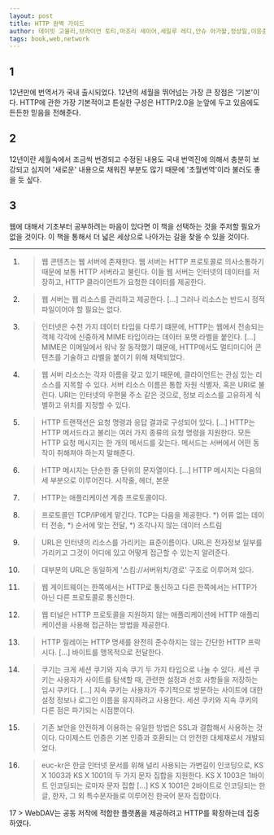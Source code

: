 ```yaml
---
layout: post
title: HTTP 완벽 가이드
author: 데이빗 고울리,브라이언 토티,마조리 세이어,세일루 레디,안슈 아가왈,정상일,이응준(역)
tags: book,web,network
---
```



## 1
12년만에 번역서가 국내 출시되었다. 12년의 세월을 뛰어넘는 가장 큰 장점은 '기본'이다. HTTP에 관한 가장 기본적이고 튼실한 구성은 HTTP/2.0을 눈앞에 두고 있음에도 든든한 믿음을 전해준다.

## 2
12년이란 세월속에서 조금씩 번경되고 수정된 내용도 국내 번역진에 의해서 충분히 보강되고 심지어 '새로운' 내용으로 채워진 부분도 많기 때문에 '초월번역'이라 불러도 좋을 듯 싶다.

## 3
웹에 대해서 기초부터 공부하려는 마음이 있다면 이 책을 선택하는 것을 주저할 필요가 없을 것이다. 이 책을 통해서 더 넓은 세상으로 나아가는 길을 찾을 수 있을 것이다.


- - -

1. > 웹 콘텐츠는 웹 서버에 존재한다. 웹 서버는 HTTP 프로토콜로 의사소통하기 때문에 보통 HTTP 서버라고 불린다. 이들 웹 서버는 인터넷의 데이터를 저장하고, HTTP 클라이언트가 요청한 데이터를 제공한다.

2. > 웹 서버는 웹 리소스를 관리하고 제공한다. [...] 그러나 리소스는 반드시 정적 파일이어야 할 필요는 없다.

3. > 인터넷은 수천 가지 데이터 타입을 다루기 떄문에, HTTP는 웹에서 전송되는 객체 각각에 신중하게 MIME 타입이라는 데이터 포맷 라벨을 붙인다. [...] MIME은 이메일에서 워낙 잘 동작했기 떄문에, HTTP에서도 멀티미디어 콘텐츠를 기술하고 라벨을 붙이기 위해 채택되었다.

4. > 웹 서버 리소스는 각자 이름을 갖고 있기 때문에, 클라이언트는 관심 있는 리소스를 지목할 수 있다. 서버 리소스 이름은 통합 자원 식별자, 혹은 URI로 불린다. URI는 인터넷의 우편물 주소 같은 것으로, 정보 리소스를 고유하게 식별하고 위치를 지정할 수 있다.

5. > HTTP 트랜잭션은 요청 명령과 응답 결과로 구성되어 있다. [...] HTTP는 HTTP 메서드라고 불리는 여러 가지 종류의 요청 명령을 지원한다. 모든 HTTP 요청 메시지는 한 개의 메서드를 갖는다. 메서드는 서버에서 어떤 동작이 취해져야 하는지 말해준다.

6. > HTTP 메시지는 단순한 줄 단위의 문자열이다. [...] HTTP 메시지는 다음의 세 부분으로 이루어진다. 시작줄, 헤더, 본문

7. > HTTP는 애플리케이션 계층 프로토콜이다.

8. > 프로토콜인 TCP/IP에게 맡긴다. TCP는 다음을 제공한다. *) 어류 없는 데이터 전송, *) 순서에 맞는 전달, *) 조각나지 않는 데이터 스트림

9. > URL은 인터넷의 리소스를 가리키는 표준이름이다. URL은 전자정보 일부를 가리키고 그것이 어디에 있고 어떻게 접근할 수 있는지 알려준다.

10. > 대부분의 URL은 동일하게 '스킴://서버위치/경로' 구조로 이루어져 있다.

11. > 웹 게이트웨이는 한쪽에서는 HTTP로 통신하고 다른 한쪽에서는 HTTP가 아닌 다른 프로토콜로 통신한다.

12. > 웹 터널은 HTTP 프로토콜을 지원하지 않는 애플리케이션에 HTTP 애플리케이션을 사용해 접근하는 방법을 제공한다.

13. > HTTP 릴레이는 HTTP 명세를 완전히 준수하지는 않는 간단한 HTTP 프락시다. [...] 바이트를 맹목적으로 전달한다.

14. > 쿠기는 크게 세션 쿠기와 지속 쿠기 두 가지 타입으로 나눌 수 있다. 세션 쿠키는 사용자가 사이트를 탐색할 때, 관련한 설정과 선호 사항들을 저장하는 임시 쿠키다. [...] 지속 쿠키는 사용자가 주기적으로 방문하는 사이트에 대한 설정 정보나 로그인 이름을 유지하려고 사용한다. 세션 쿠키와 지속 쿠키의 다른 점은 파기되는 시점뿐이다.

15. > 기존 보안을 안전하게 이용하는 유일한 방법은 SSL과 결합해서 사용하는 것이다. 다이제스트 인증은 기본 인증과 호환되는 더 안전한 대체재로서 개발되었다.

16. > euc-kr은 한글 인터넷 문서를 위해 널리 사용되는 가변길이 인코딩으로, KS X 1003과 KS X 1001의 두 가지 문자 집합을 지원한다. KS X 1003은 1바이트 인코딩되는 로마자 문자 집합 [...] KS X 1001은 2바이트로 인코딩되는 한글, 한자, 그 외 특수문자들로 이루어진 한국어 문자 집합이다.

17 > WebDAV는 공동 저작에 적합한 플랫폼을 제공하려고 HTTP를 확장하는데 집중하였다.